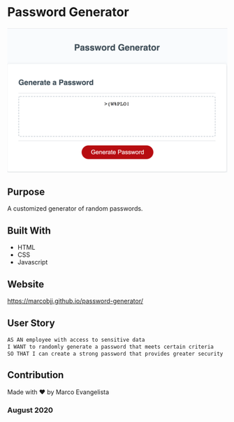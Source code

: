 # Password Generator

![Screenshot 1](/assets/images/screenshot.png?raw=true) 

## Purpose
A customized generator of random passwords.

## Built With
* HTML
* CSS
* Javascript

## Website
https://marcobjj.github.io/password-generator/

## User Story

```
AS AN employee with access to sensitive data
I WANT to randomly generate a password that meets certain criteria
SO THAT I can create a strong password that provides greater security
```

## Contribution
Made with ❤️ by Marco Evangelista

### August 2020 